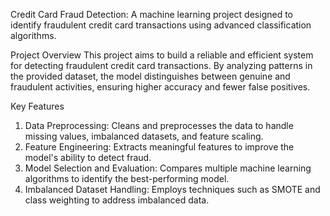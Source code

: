 Credit Card Fraud Detection: 
A machine learning project designed to identify fraudulent credit card transactions using advanced classification algorithms.

Project Overview
This project aims to build a reliable and efficient system for detecting fraudulent credit card transactions. By analyzing patterns in the provided dataset, the model distinguishes between genuine and fraudulent activities, ensuring higher accuracy and fewer false positives.

Key Features
1. Data Preprocessing: Cleans and preprocesses the data to handle missing values, imbalanced datasets, and feature scaling.
2. Feature Engineering: Extracts meaningful features to improve the model's ability to detect fraud.
3. Model Selection and Evaluation: Compares multiple machine learning algorithms to identify the best-performing model.
4. Imbalanced Dataset Handling: Employs techniques such as SMOTE and class weighting to address imbalanced data.


